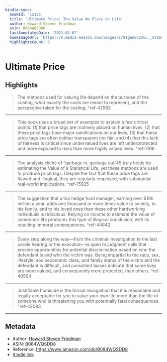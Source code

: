 ```yaml
---
kindle-sync:
  bookId: '12125'
  title: 'Ultimate Price: The Value We Place on Life'
  author: Howard Steven Friedman
  asin: B084WQSDD8
  lastAnnotatedDate: '2021-02-07'
  bookImageUrl: 'https://m.media-amazon.com/images/I/81gWoGF2z6L._SY160.jpg'
  highlightsCount: 6
---
```

# Ultimate Price



## Highlights
> The methods used for valuing life depend on the purpose of the costing, what exactly the costs are meant to represent, and the perspective taken for the costing. ^ref-42592

---
> This book uses a broad set of examples to explain a few critical points: (1) that price tags are routinely placed on human lives, (2) that these price tags have major ramifications on our lives, (3) that these price tags are often neither transparent nor fair, and (4) that this lack of fairness is critical since undervalued lives are left underprotected and more exposed to risks than more highly valued lives. ^ref-7916

---
> The analysis cliché of “garbage in, garbage out”45 truly holds for estimating the Value of a Statistical Life, yet these methods are used to produce price tags. Despite the fact that these price tags are flawed and illogical, they are regularly employed, with substantial real-world implications. ^ref-15925

---
> The suggestion that a top hedge fund manager, earning over $100 million a year, adds one thousand or more times value to society, to his family, and to his loved ones than these other hardworking individuals is ridiculous. Relying on income to estimate the value of someone’s life produces this type of illogical conclusion, with its resulting immoral consequences. ^ref-44842

---
> Every step along the way—from the criminal investigation to the last parole hearing or the execution—is open to judgment calls that provide opportunities for potential discrimination based on who the defendant is and who the victim was. Being impartial to the race, sex, lifestyle, socioeconomic class, and family status of the victim and the defendant is difficult, and consistent biases indicate that some lives are more valued, and consequently more protected, than others. ^ref-40564

---
> Justifiable homicide is the formal recognition that it is reasonable and legally acceptable for you to value your own life more than the life of someone who is threatening you with potentially fatal consequences. ^ref-42093

---

## Metadata
* Author: [Howard Steven Friedman](https://www.amazon.comundefined)
* ASIN: B084WQSDD8
* Reference: https://www.amazon.com/dp/B084WQSDD8
* [Kindle link](kindle://book?action=open&asin=B084WQSDD8)
